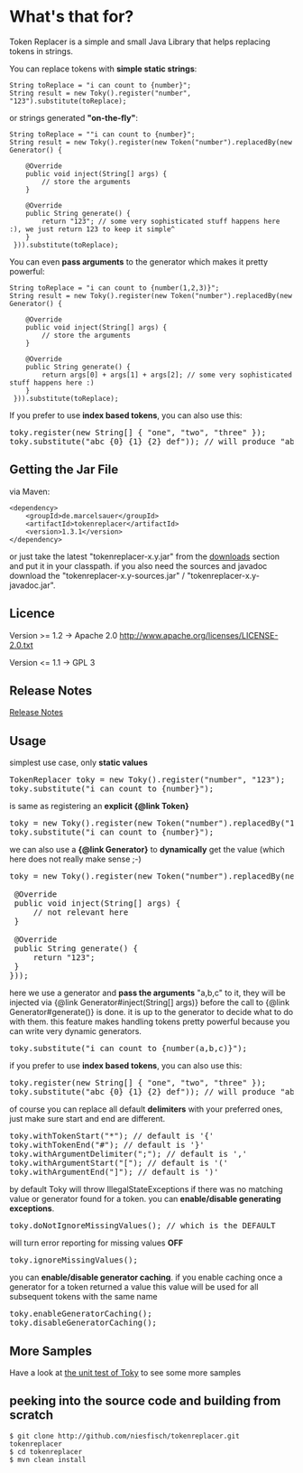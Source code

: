 # What's that for? 

Token Replacer is a simple and small Java Library that helps replacing tokens in strings.

You can replace tokens with <b>simple static strings</b>:
	
	String toReplace = "i can count to {number}";
    String result = new Toky().register("number", "123").substitute(toReplace);

or strings generated <b>"on-the-fly"</b>: 
	
	String toReplace = ""i can count to {number}";
    String result = new Toky().register(new Token("number").replacedBy(new Generator() {
    
        @Override
        public void inject(String[] args) {
            // store the arguments
        }
        
        @Override
        public String generate() {
            return "123"; // some very sophisticated stuff happens here :), we just return 123 to keep it simple^
        }
     })).substitute(toReplace);

You can even <b>pass arguments</b> to the generator which makes it pretty powerful:
	
	String toReplace = "i can count to {number(1,2,3)}";
    String result = new Toky().register(new Token("number").replacedBy(new Generator() {
    
        @Override
        public void inject(String[] args) {
            // store the arguments
        }
        
        @Override
        public String generate() {
            return args[0] + args[1] + args[2]; // some very sophisticated stuff happens here :)
        }
     })).substitute(toReplace);

If you prefer to use <b>index based tokens</b>, you can also use this:
 
<pre>
toky.register(new String[] { &quot;one&quot;, &quot;two&quot;, &quot;three&quot; });
toky.substitute(&quot;abc {0} {1} {2} def&quot;)); // will produce &quot;abc one two three def&quot;
</pre>
   
## Getting the Jar File

via Maven:

    <dependency>
        <groupId>de.marcelsauer</groupId>
        <artifactId>tokenreplacer</artifactId>
        <version>1.3.1</version>
    </dependency>

or just take the latest "tokenreplacer-x.y.jar" from the [downloads](http://github.com/niesfisch/tokenreplacer/downloads) section and put it in your classpath.
if you also need the sources and javadoc download the "tokenreplacer-x.y-sources.jar" / "tokenreplacer-x.y-javadoc.jar".

## Licence

Version >= 1.2 -> Apache 2.0 http://www.apache.org/licenses/LICENSE-2.0.txt

Version <= 1.1 -> GPL 3

## Release Notes

[Release Notes](http://github.com/niesfisch/tokenreplacer/blob/master/releasenotes.txt)
        
## Usage

<p>
simplest use case, only <b>static values</b>
</p>

<pre>
TokenReplacer toky = new Toky().register(&quot;number&quot;, &quot;123&quot;);
toky.substitute(&quot;i can count to {number}&quot;);
</pre>

<p>
is same as registering an <b>explicit {@link Token}</b>
</p>

<pre>
toky = new Toky().register(new Token(&quot;number&quot;).replacedBy(&quot;123&quot;));
toky.substitute(&quot;i can count to {number}&quot;);
</pre>

<p>
we can also use a <b>{@link Generator}</b> to <b>dynamically</b> get the
value (which here does not really make sense ;-)
</p>

<pre>
toky = new Toky().register(new Token(&quot;number&quot;).replacedBy(new Generator() {

 &#064;Override
 public void inject(String[] args) {
     // not relevant here
 }

 &#064;Override
 public String generate() {
     return &quot;123&quot;;
 }
}));
</pre>
<p>
here we use a generator and <b>pass the arguments</b> "a,b,c" to it, they
will be injected via {@link Generator#inject(String[] args)} before the call
to {@link Generator#generate()} is done. it is up to the generator to decide
what to do with them. this feature makes handling tokens pretty powerful
because you can write very dynamic generators.
</p>

<pre>
toky.substitute(&quot;i can count to {number(a,b,c)}&quot;);
</pre>

if you prefer to use <b>index based tokens</b>, you can also use this:
 
<pre>
toky.register(new String[] { &quot;one&quot;, &quot;two&quot;, &quot;three&quot; });
toky.substitute(&quot;abc {0} {1} {2} def&quot;)); // will produce &quot;abc one two three def&quot;
</pre>
 
<p>
of course you can replace all default <b>delimiters</b> with your preferred
ones, just make sure start and end are different.
</p>

<pre>
toky.withTokenStart(&quot;*&quot;); // default is '{'
toky.withTokenEnd(&quot;#&quot;); // default is '}'
toky.withArgumentDelimiter(&quot;;&quot;); // default is ','
toky.withArgumentStart(&quot;[&quot;); // default is '('
toky.withArgumentEnd(&quot;]&quot;); // default is ')'
</pre>

<p>
by default Toky will throw IllegalStateExceptions if there was no matching
value or generator found for a token. you can <b>enable/disable generating
exceptions</b>.
</p>

<pre>
toky.doNotIgnoreMissingValues(); // which is the DEFAULT
</pre>

<p>
will turn error reporting for missing values <b>OFF</b>
</p>

<pre>
toky.ignoreMissingValues();
</pre>

<p>
you can <b>enable/disable generator caching</b>. if you enable caching once a
generator for a token returned a value this value will be used for all
subsequent tokens with the same name
</p>

<pre>
toky.enableGeneratorCaching();
toky.disableGeneratorCaching();
</pre>


## More Samples

Have a look at [the unit test of Toky](http://github.com/niesfisch/tokenreplacer/blob/master/src/test/java/de/marcelsauer/tokenreplacer/TokyTest.java) to see some more samples

## peeking into the source code and building from scratch

    $ git clone http://github.com/niesfisch/tokenreplacer.git tokenreplacer
    $ cd tokenreplacer
    $ mvn clean install
    
